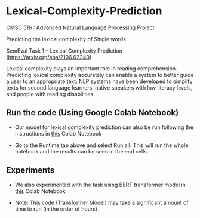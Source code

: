 # Lexical-Complexity-Prediction
CMSC 516 : Advanced Natural Language Processing Project

Predicting the lexical complexity of Single words.

SemEval Task 1 - Lexical Complexity Prediction (https://arxiv.org/abs/2106.02340)

Lexical complexity plays an important role in reading comprehension. Predicting lexical complexity accurately can enable a system to better guide a user to an appropriate text. NLP systems have been developed to simplify texts for second language learners, native speakers with low literacy levels, and people with reading disabilities.


## Run the code (Using Google Colab Notebook)

* Our model for lexical complexity prediction can also be run following the instructions in [this](https://colab.research.google.com/drive/1eOBl3uR874tt3IMQKEXPIRNCMdRmcCsy) Colab Notebook

* Go to the Runtime tab above and select Run all. This will run the whole notebook and the results can be seen in the end cells

## Experiments
* We also experimented with the task using BERT transformer model in [this](https://colab.research.google.com/github/suryasuresh91/Lexical-Complexity-Prediction/blob/main/LCP_BERT.ipynb) Colab Notebook

* Note: This code (Transformer Model) may take a significant amount of time to run (in the order of hours)
